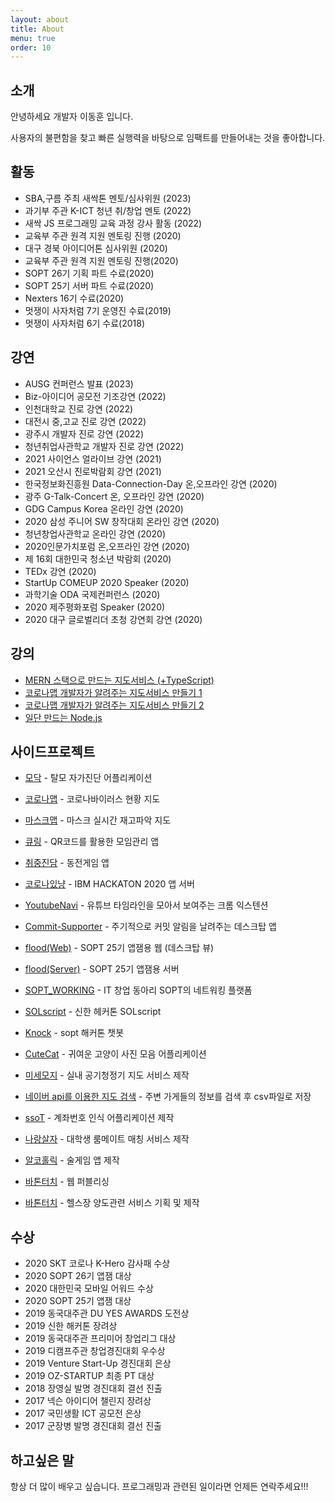 ```yaml
---
layout: about
title: About
menu: true
order: 10
---
```


## 소개

안녕하세요 개발자 이동훈 입니다.

사용자의 불편함을 찾고 빠른 실행력을 바탕으로 임팩트를 만들어내는 것을 좋아합니다.

## 활동

- SBA,구름 주최 새싹톤 멘토/심사위원 (2023)
- 과기부 주관 K-ICT 청년 취/창업 멘토 (2022)
- 새싹 JS 프로그래밍 교육 과정 강사 활동 (2022)
- 교육부 주관 원격 지원 멘토링 진행 (2020)
- 대구 경북 아이디어톤 심사위원 (2020)
- 교육부 주관 원격 지원 멘토링 진행(2020)
- SOPT 26기 기획 파트 수료(2020)
- SOPT 25기 서버 파트 수료(2020)
- Nexters 16기 수료(2020)
- 멋쟁이 사자처럼 7기 운영진 수료(2019)
- 멋쟁이 사자처럼 6기 수료(2018)

## 강연

- AUSG 컨퍼런스 발표 (2023)
- Biz-아이디어 공모전 기조강연 (2022)
- 인천대학교 진로 강연 (2022)
- 대전시 중,고교 진로 강연 (2022)
- 광주시 개발자 진로 강연 (2022)
- 청년취업사관학교 개발자 진로 강연 (2022)
- 2021 사이언스 얼라이브 강연 (2021)
- 2021 오산시 진로박람회 강연 (2021)
- 한국정보화진흥원 Data-Connection-Day 온,오프라인 강연 (2020)
- 광주 G-Talk-Concert 온, 오프라인 강연 (2020)
- GDG Campus Korea 온라인 강연 (2020)
- 2020 삼성 주니어 SW 창작대회 온라인 강연 (2020)
- 청년창업사관학교 온라인 강연 (2020)
- 2020인문가치포럼 온,오프라인 강연 (2020)
- 제 16회 대한민국 청소년 박람회 (2020)
- TEDx 강연 (2020)
- StartUp COMEUP 2020 Speaker (2020)
- 과학기술 ODA 국제컨퍼런스 (2020)
- 2020 제주평화포럼 Speaker (2020)
- 2020 대구 글로벌리더 초청 강연회 강연 (2020)

## 강의

- [MERN 스택으로 만드는 지도서비스 (+TypeScript)](https://www.inflearn.com/course/mern-%EC%8A%A4%ED%83%9D%EC%9C%BC%EB%A1%9C-%EB%A7%8C%EB%93%9C%EB%8A%94-%EC%A7%80%EB%8F%84%EC%84%9C%EB%B9%84%EC%8A%A4-typescript)
- [코로나맵 개발자가 알려주는 지도서비스 만들기 1](https://www.inflearn.com/course/%EC%BD%94%EB%A1%9C%EB%82%98%EB%A7%B5-%EC%A7%80%EB%8F%84%EC%84%9C%EB%B9%84%EC%8A%A4)
- [코로나맵 개발자가 알려주는 지도서비스 만들기 2](https://www.inflearn.com/course/%EC%BD%94%EB%A1%9C%EB%82%98%EB%A7%B5-%EC%A7%80%EB%8F%84%EC%84%9C%EB%B9%84%EC%8A%A4-%EC%9D%91%EC%9A%A9)
- [일단 만드는 Node.js](https://www.codelion.net/catalog/Q291cnNlTm9kZTp4bjY4)

## 사이드프로젝트

- [모닥](https://play.google.com/store/apps/details?id=modoc.care&hl=ko) - 탈모 자가진단 어플리케이션

- [코로나맵](https://coronamap.site) - 코로나바이러스 현황 지도

- [마스크맵](https://maskmap.site) - 마스크 실시간 재고파악 지도

- [큐링](https://apps.apple.com/kr/app/%ED%81%90%EB%A7%81-qr%EC%BD%94%EB%93%9C%EB%A1%9C-%EB%A7%8C%EB%93%A4%EC%96%B4%EA%B0%80%EB%8A%94-%EC%9A%B0%EB%A6%AC%EC%9D%98-%EB%AA%A8%EC%9E%84/id1523625666) - QR코드를 활용한 모임관리 앱

- [취중진담](https://play.google.com/store/apps/details?id=modac.coingame&hl=ko) - 동전게임 앱

- [코로나있냥](https://github.com/COVID19-CAT/cocat-api) - IBM HACKATON 2020 앱 서버

- [YoutubeNavi](https://chrome.google.com/webstore/detail/kaendllmbeoemkbeegjplfoeaejmonpb/publish-accepted?authuser=0&hl=ko) - 유튜브 타임라인을 모아서 보여주는 크롬 익스텐션

- [Commit-Supporter](https://github.com/donghunee/sopt-git-commit) - 주기적으로 커밋 알림을 날려주는 데스크탑 앱

- [flood(Web)](https://floodweb.herokuapp.com/) - SOPT 25기 앱잼용 웹 (데스크탑 뷰)

- [flood(Server)](https://github.com/Flood-SOPT25th/Flood-Server) - SOPT 25기 앱잼용 서버

- [SOPT_WORKING](https://soptworking.herokuapp.com/) - IT 창업 동아리 SOPT의 네트워킹 플랫폼

- [SOLscript](https://github.com/SOLscript) - 신한 헤커톤 SOLscript

- [Knock](https://github.com/sopkathon/server) - sopt 해커톤 챗봇

- [CuteCat](https://github.com/donghunee/cute_cat/) - 귀여운 고양이 사진 모음 어플리케이션

- [미세모지](https://misemozi.me) - 실내 공기청정기 지도 서비스 제작

- [네이버 api를 이용한 지도 검색](https://github.com/donghunee/naver_map_data) - 주변 가게들의 정보를 검색 후 csv파일로 저장

- [ssoT](https://play.google.com/store/apps/details?id=menu.techdown.org.taltal) - 계좌번호 인식 어플리케이션 제작

- [나랑살자](https://github.com/DONGhunee/roomate) - 대학생 룸메이트 매칭 서비스 제작

- [알코홀릭](https://play.google.com/store/apps/details?id=com.baton.lee.alcoholic) - 술게임 앱 제작

- [바톤터치](https://warm-eyrie-25829.herokuapp.com/) - 웹 퍼블리싱

- [바톤터치](https://giging.tistory.com/5?category=323741) - 헬스장 양도관련 서비스 기획 및 제작

## 수상

- 2020 SKT 코로나 K-Hero 감사패 수상
- 2020 SOPT 26기 앱잼 대상
- 2020 대한민국 모바일 어워드 수상
- 2020 SOPT 25기 앱잼 대상
- 2019 동국대주관 DU YES AWARDS 도전상
- 2019 신한 해커톤 장려상
- 2019 동국대주관 프리미어 창업리그 대상
- 2019 디캠프주관 창업경진대회 우수상
- 2019 Venture Start-Up 경진대회 은상
- 2019 OZ-STARTUP 최종 PT 대상
- 2018 장영실 발명 경진대회 결선 진출
- 2017 넥슨 아이디어 챌린지 장려상
- 2017 국민생활 ICT 공모전 은상
- 2017 군장병 발명 경진대회 결선 진출

## 하고싶은 말

항상 더 많이 배우고 싶습니다. 프로그래밍과 관련된 일이라면 언제든 연락주세요!!!
